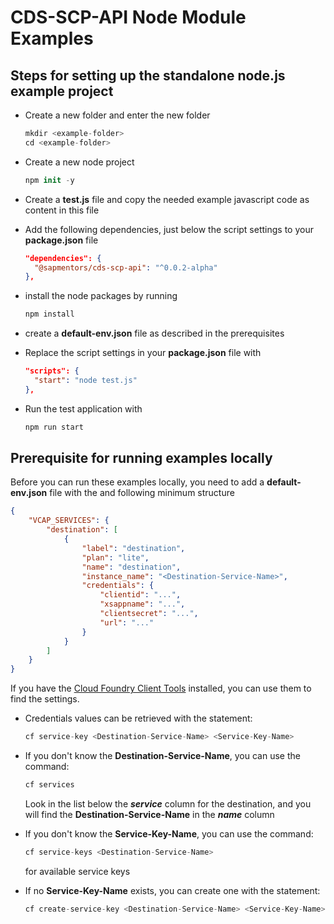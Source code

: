 # CDS-SCP-API Node Module Examples

## Steps for setting up the standalone node.js example project

- Create a new folder and enter the new folder
  ```swift
  mkdir <example-folder>
  cd <example-folder>
  ```

- Create a new node project
  ```swift
  npm init -y
  ```

- Create a **test.js** file and copy the needed example javascript code as content in this file

- Add the following dependencies, just below the script settings to your **package.json** file 
  ```json
  "dependencies": {
    "@sapmentors/cds-scp-api": "^0.0.2-alpha"
  },
  ```

- install the node packages by running 
  ```swift
  npm install
  ```

- create a **default-env.json** file as described in the prerequisites 

- Replace the script settings in your **package.json** file with 
  ```json
  "scripts": {
    "start": "node test.js"
  },
  ```

- Run the test application with
  ```swift
  npm run start
  ```



## Prerequisite for running examples locally

Before you can run these examples locally, you need to add a **default-env.json** file with the and following minimum structure

```json
{ 
    "VCAP_SERVICES": {
        "destination": [
            {
                "label": "destination",
                "plan": "lite",
                "name": "destination",
                "instance_name": "<Destination-Service-Name>",
                "credentials": {
                    "clientid": "...",
                    "xsappname": "...",
                    "clientsecret": "...",
                    "url": "..."
                }
            }
        ]
    }
}
```
If you have the [Cloud Foundry Client Tools](https://developers.sap.com/tutorials/cp-cf-download-cli.html) installed, you can use them to find the settings.

- Credentials values can be retrieved with the statement:
  ```swift
  cf service-key <Destination-Service-Name> <Service-Key-Name>
  ```

- If you don't know the **Destination-Service-Name**, you can use the command:
  ```swift
  cf services 
  ```
  Look in the list below the ***service*** column for the destination, and you will find the **Destination-Service-Name** in the ***name*** column

- If you don't know the **Service-Key-Name**, you can use the command:
  ```swift
  cf service-keys <Destination-Service-Name>
  ```
  for available service keys

- If no **Service-Key-Name** exists, you can create one with the statement:
  ```swift
  cf create-service-key <Destination-Service-Name> <Service-Key-Name>
  ```

